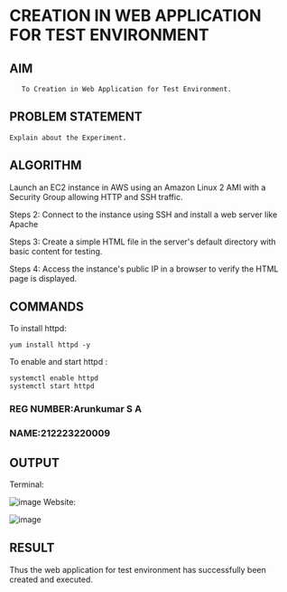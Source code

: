  # CREATION IN WEB APPLICATION FOR TEST ENVIRONMENT
  ## AIM
       To Creation in Web Application for Test Environment.
## PROBLEM STATEMENT
    Explain about the Experiment.

## ALGORITHM
Launch an EC2 instance in AWS using an Amazon Linux 2 AMI with a Security Group allowing HTTP and SSH traffic.

Steps 2:
Connect to the instance using SSH and install a web server like Apache

Steps 3:
Create a simple HTML file in the server's default directory with basic content for testing.

Steps 4:
Access the instance's public IP in a browser to verify the HTML page is displayed.
## COMMANDS
To install httpd:
```
yum install httpd -y
```
To enable and start httpd :
```
systemctl enable httpd
systemctl start httpd
```

### REG NUMBER:Arunkumar S A
### NAME:212223220009
 ## OUTPUT
Terminal:

![image](https://github.com/user-attachments/assets/99912383-5d3b-40f5-b2bc-a799c6274cb3)
Website:

![image](https://github.com/user-attachments/assets/1fc1cf5c-63b9-47c3-bfc9-abbcfd12fec3)


## RESULT
 Thus the web application for test environment has successfully been created and executed.

  


